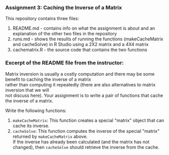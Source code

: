 
### Assignment 3: Caching the Inverse of a Matrix

This repository contains three files:  
1. README.md  - contains info on what the assignment is about and an explanation of the other two files in the repository  
2. runs.md - shows the results of running the functions (makeCacheMatrix and cacheSolve) in R Studio using a 2X2 matrix and a 4X4 matrix  
3. cachematrix.R - the source code that contains the two functions

### Excerpt of the README file from the instructor:  
Matrix inversion is usually a costly computation and there may be some benefit to caching the inverse of a matrix  
rather than computing it repeatedly (there are also alternatives to matrix inversion that we will    
not discuss here). Your assignment is to write a pair of functions that cache the inverse of a matrix.  

Write the following functions:  

1.  `makeCacheMatrix`: This function creates a special "matrix" object that can cache its inverse.    
2.  `cacheSolve`: This function computes the inverse of the special "matrix" returned by `makeCacheMatrix` above.   
If the inverse has already been calculated (and the matrix has not changed), then `cacheSolve` should retrieve the inverse 
from the cache.  
